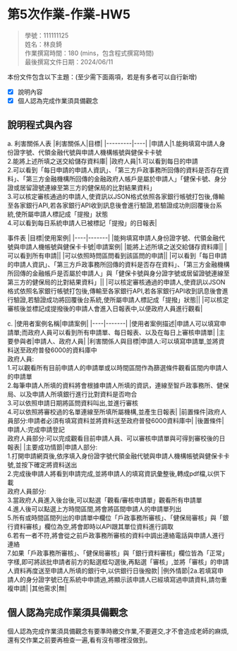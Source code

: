 # 第5次作業-作業-HW5
>
>學號：111111125
><br />
>姓名：林良錡
><br />
>作業撰寫時間：180 (mins，包含程式撰寫時間)
><br />
>最後撰寫文件日期：2024/06/11
>

本份文件包含以下主題：(至少需下面兩項，若是有多者可以自行新增)
- [x] 說明內容
- [x] 個人認為完成作業須具備觀念

## 說明程式與內容
a.
利害關係人表
|利害關係人|目標|
|---------|----|
|申請人|1.能夠填寫中請人身份證字號、代領金融代號與申請人機構帳號與健保卡卡號<br>2.能將上述所填之送交給儲存資料庫|
|政府人員|1.可以看到每日的申請<br>2.可以看到「每日申請的申請人資訊」、「第三方戶政事務所回傳的資料是否存在資料」、「第三方金融機構所回傳的金融政府人帳戶是屬於申請人」「健保卡號、身分證或居留證號連線至第三方的健保局的比對結果資料」<br>3.可以核定審核通過的申請人,使資訊以JSON格式依照各家銀行帳號打包後,傳輸至各家銀行API,若各家銀行API收到訊息後會進行驗證,若驗證成功則回覆後台系統,使所屬申請人標記成「提撥」狀態<br>4.可以看到每日系統申請人已被標記「提撥」的日報表|

事件表
|目標|使用案例|
|----|-------|
|能夠填寫申請人身份證字號、代領金融代號與申請人機帳號與健保卡卡號|申請案例|
|能將上述所填之送交給儲存資料庫||
|可以看到所有申請||
|可以依照時問區問看到該區問的申請||
|可以看到「每日申請的申請人資訊」、「第三方戶政事務所回傳的資料是否存在資料」、「第三方金融機構所回傳的金融帳戶是否屬於申請人」與「健保卡號與身分證字號或居留證號連線至第三方的健保局的比對結果資料」||
|可以核定審核通過的申請人,使資訊以JSON格式依照名家銀行帳號打包後,傳輸至各家銀行API,若各家銀行API收到訊息後會進行驗證,若驗證成功將回覆後台系統,使所屬申請人標記成「提撥」狀態||
|可以核定審核後並標記成提撥後的申請人會進入日報表中,以便政府人員進行觀看|


c.
|使用者案例名稱|申請案例|
|----|-------|
|使用者案例描述|申請人可以填寫申請單;而政府人員可以看到所有申請單、每日報表、以及在每日上審核申請單|
|主要參與者|申請人、政府人員|
|利害關係人與目標|申請人:可以填寫申請單,並將資料送至政府普發6000的資料庫中<br>政府人員:<br>1.可以觀看所有目前申請人的申請單或以時間區間作為篩選條件觀看區間内申請人的申請單<br>2.每筆申請人所填的資料將會根據申請人所填的資訊，連線至智戶政事務所、健保局、以及申請人所填銀行進行比對資料是否吻合<br>3.可以依照申請日期將區問資料叫出,並進行審核<br>4.可以依照將審校過的名單連線至所填所屬機構,並產生日報表|
|前置條件|政府人員部分:申請者必須有填寫資料並將資料送至政府普發6000資料庫中|
|後置條件|申請人:完成申請登記<br>政府人員部分:可以完成觀看目前申請人員、可以審核申請單與可得到審校後的日報表|
|主要成功情節|申請人部分:<br>1.打開申請網頁後,依序填入身份證字號代領金融代號與申請人機構帳號與健保卡卡號,並按下確定將資料送出<br>2.完成後申請人將看到申請完成,並將申請人的填寫資訊彙整後,轉成pdf檔,以供下載<br>政府人員部分:<br>3.當政府人員進入後台後,可以點選「觀看/審核申請單」觀看所有申請單<br>4.進人後可以點選上方時間區間,將會將區間申請人的申請單列出<br>5.所有或時間區間列出的申請單中欄位「戶政事務所審核」、「健保局審核」與「銀行資料審核」欄位為空,將會即時以API跟其單位資料進行調取<br>6.若有一者不符,將會從之前戶政事務所審核的資料中調出連絡電話與申請人進行連絡<br>7.如果「戶政事務所審核」、「健保局審核」與「銀行資料審核」欄位皆為「正常」字樣,即可將該批申請者前方的點選框勾選後,再點選「審核」,並將「審核」的申請人資料再度送至申請人所填的銀行中,以供銀行日後撥款|
|例外情節|2a.若填寫申請人的身分證字號已在系統中申請過,將顯示該申請人已經填寫過申請資料,請勿重複申請|
|其他需求|無|

## 個人認為完成作業須具備觀念

個⼈認為完成作業須具備觀念有要準時繳交作業,不要遲交,才不會造成⽼師的⿇煩,還有交作業之前要再檢查⼀遍,看有沒有哪裡沒做到。